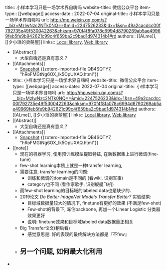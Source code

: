 title:: 小样本学习只是一场学术界自嗨吗
website-title:: 微信公众平台
item-type:: [[webpage]]
access-date:: 2022-07-04
original-title:: 小样本学习只是一场学术界自嗨吗
url:: http://mp.weixin.qq.com/s?__biz=MzIwNzc2NTk0NQ==&mid=2247526233&idx=1&sn=49a2cacdcc00f792735e49f530042263&chksm=970f4f8fa078c6994d8790269ab5ae49969feb5fe9b942621c99c4f659ba2c9bad1d974314b1#rd
authors:: [[ALme]], [[夕小瑶的卖萌屋]]
links:: [Local library](zotero://select/library/items/RSI5KH3V), [Web library](https://www.zotero.org/users/9034808/items/RSI5KH3V)

- [[Abstract]]
	- 大型自嗨还是真有意义？
- [[Attachments]]
	- [Snapshot](https://mp.weixin.qq.com/s/hRoFMGtNg6OX_Ik5OpUXAQ) {{zotero-imported-file QB4SQTY7, "hRoFMGtNg6OX_Ik5OpUXAQ.html"}}
- title:: 小样本学习只是一场学术界自嗨吗
  website-title:: 微信公众平台
  item-type:: [[webpage]]
  access-date:: 2022-07-04
  original-title:: 小样本学习只是一场学术界自嗨吗
  url:: http://mp.weixin.qq.com/s?__biz=MzIwNzc2NTk0NQ==&mid=2247526233&idx=1&sn=49a2cacdcc00f792735e49f530042263&chksm=970f4f8fa078c6994d8790269ab5ae49969feb5fe9b942621c99c4f659ba2c9bad1d974314b1#rd
  authors:: [[ALme]], [[夕小瑶的卖萌屋]]
  links:: [Local library](zotero://select/library/items/RSI5KH3V), [Web library](https://www.zotero.org/users/9034808/items/RSI5KH3V)
- [[Abstract]]
	- 大型自嗨还是真有意义？
- [[Attachments]]
	- [Snapshot](https://mp.weixin.qq.com/s/hRoFMGtNg6OX_Ik5OpUXAQ) {{zotero-imported-file QB4SQTY7, "hRoFMGtNg6OX_Ik5OpUXAQ.html"}}
- [[note]]
	- 现在的机器学习, 使用预训练模型提取特征, 在新数据集上进行微调(fine-tune)
	- few-shot learning本质上就是一种transfer learning,
	- 需要注意, transfer learning的问题:
		- 训练和微调的domain是不同的 (看wiki, 识别军事)
		- category也不同 (看作家歌手, 识别舰艇飞机)
	- 而few-shot learning的目标域的labeled data也是缺少的.
	- 2019论文 *Do Better ImageNet Models Transfer Better?* 实验结果:
		- 目标域数据量较大的情况下, finetune有更好的效果 (不满足few-shot)
		- Few-shot的背景下, 冻住backbone, 再加一个Linear Logistic 分类器效果更好
		- 说明: finetune效果和目标域labeled data数据量正相关
	- Big Transfer论文(稍后看)
		- 感觉意思是: 好的表现的最终解决方法都是『不few』
	- 另一个问题, 如何最大化利用
		-
-